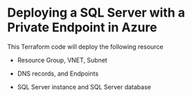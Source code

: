 # Deploying a SQL Server with a Private Endpoint in Azure

This Terraform code will deploy the following resource

* Resource Group, VNET, Subnet

* DNS records, and Endpoints

* SQL Server instance and SQL Server database
